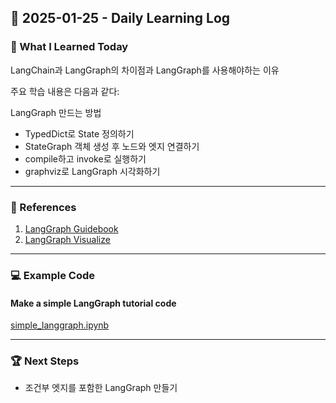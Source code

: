 ## 📅 2025-01-25 - Daily Learning Log

### 📝 What I Learned Today
LangChain과 LangGraph의 차이점과 LangGraph를 사용해야하는 이유

주요 학습 내용은 다음과 같다:

LangGraph 만드는 방법
- TypedDict로 State 정의하기
- StateGraph 객체 생성 후 노드와 엣지 연결하기
- compile하고 invoke로 실행하기
- graphviz로 LangGraph 시각화하기
---

### 🔗 References
1. [LangGraph Guidebook](https://wikidocs.net/261585)
2. [LangGraph Visualize](https://wikidocs.net/264614)
---

### 💻 Example Code 
#### Make a simple LangGraph tutorial code
[simple_langgraph.ipynb](./simple_langgraph.ipynb)

---

### 🏆 Next Steps
- 조건부 엣지를 포함한 LangGraph 만들기
